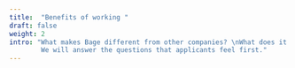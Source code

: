 ```yaml
---
title:  "Benefits of working "
draft: false
weight: 2
intro: "What makes Bage different from other companies? \nWhat does it mean to work at Bage?\n 
        We will answer the questions that applicants feel first."
---
```

